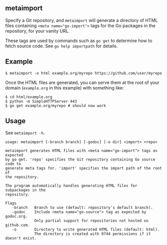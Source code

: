 ## metaimport

Specify a Git repository, and `metaimport` will generate a directory of
HTML files containing `<meta name="go-import">` tags for the Go packages
in the repository, for your vanity URL.

These tags are used by commands such as `go get` to determine how to fetch 
source code. See `go help importpath` for details.

## Example

```
$ metaimport -o html example.org/myrepo https://github.com/user/myrepo
```

Once the HTML files are generated, you can serve them at the root of your domain 
(`example.org` in this example) with something like:

```
$ cd html/example.org
$ python -m SimpleHTTPServer 443
$ go get example.org/myrepo # should now work
```

## Usage

See `metaimport -h`.

```
usage: metaimport [-branch branch] [-godoc] [-o dir] <import> <repo>

metaimport generates HTML files with <meta name="go-import"> tags as expected
by go get. 'repo' specifies the Git repository containing Go source code to
generate meta tags for. 'import' specifies the import path of the root of
the repository.

The program automatically handles generating HTML files for subpackages in the
repository.

Flags
   -branch   Branch to use (default: repository's default branch).
   -godoc    Include <meta name="go-source"> tag as expected by godoc.org.
             Only partial support for repositories not hosted on github.com.
   -o        Directory to write generated HTML files (default: html).
             The directory is created with 0744 permissions if it doesn't exist.
```
